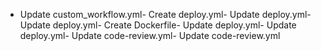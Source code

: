 - Update custom_workflow.yml- Create deploy.yml- Update deploy.yml- Update deploy.yml- Create Dockerfile- Update deploy.yml- Update deploy.yml- Update code-review.yml- Update code-review.yml